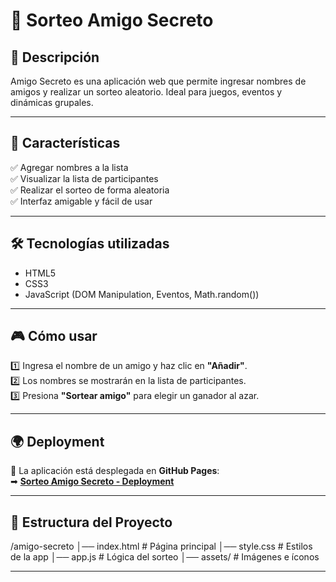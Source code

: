# 🎉 Sorteo Amigo Secreto

## 📌 Descripción  
Amigo Secreto es una aplicación web que permite ingresar nombres de amigos y realizar un sorteo aleatorio. Ideal para juegos, eventos y dinámicas grupales.  

---

## 🚀 Características  
✅ Agregar nombres a la lista  
✅ Visualizar la lista de participantes  
✅ Realizar el sorteo de forma aleatoria  
✅ Interfaz amigable y fácil de usar  

---

## 🛠 Tecnologías utilizadas  
- HTML5  
- CSS3  
- JavaScript (DOM Manipulation, Eventos, Math.random())  

---

## 🎮 Cómo usar  
1️⃣ Ingresa el nombre de un amigo y haz clic en **"Añadir"**.  
2️⃣ Los nombres se mostrarán en la lista de participantes.  
3️⃣ Presiona **"Sortear amigo"** para elegir un ganador al azar.  

---

## 🌍 Deployment  
🔗 La aplicación está desplegada en **GitHub Pages**:  
➡ **[Sorteo Amigo Secreto - Deployment](https://joanna20carrion.github.io/Sorteo-Amigo-Secreto-App/)**  

---

## 📂 Estructura del Proyecto  
/amigo-secreto
│── index.html # Página principal
│── style.css # Estilos de la app
│── app.js # Lógica del sorteo
│── assets/ # Imágenes e íconos

---
